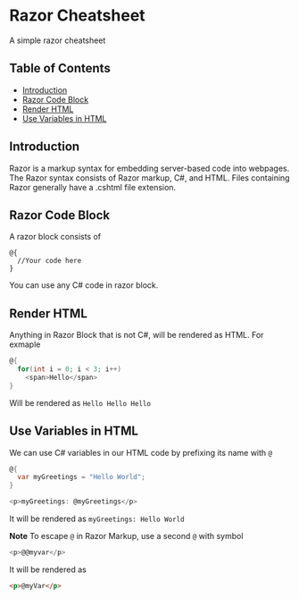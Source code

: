 # Razor Cheatsheet
A simple razor cheatsheet

## Table of Contents
* [Introduction](#introduction)
* [Razor Code Block](#razor-code-block)
* [Render HTML](#render-html)
* [Use Variables in HTML](#use-variables-in-html)

## Introduction
Razor is a markup syntax for embedding server-based code into webpages. The Razor syntax consists of Razor markup, C#, and HTML. Files containing Razor generally have a .cshtml file extension.

## Razor Code Block
A razor block consists of 

```
@{
  //Your code here
}
```

You can use any C# code in razor block.

## Render HTML
Anything in Razor Block that is not C#, will be rendered as HTML. For exmaple

```c#
@{
  for(int i = 0; i < 3; i++)
    <span>Hello</span>
}
```

Will be rendered as `Hello Hello Hello`

## Use Variables in HTML
We can use C# variables in our HTML code by prefixing its name with `@`

```c#
@{
  var myGreetings = "Hello World";
}

<p>myGreetings: @myGreetings</p>
```

It will be rendered as `myGreetings: Hello World`

**Note** To escape `@` in Razor Markup, use a second `@` with symbol

```c#
<p>@@myvar</p>
```

It will be rendered as 

```html
<p>@myVar</p>
```

